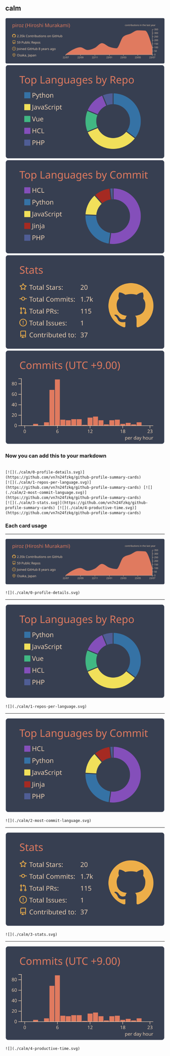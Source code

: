 ## calm

[![](./0-profile-details.svg)](https://github.com/vn7n24fzkq/github-profile-summary-cards)
[![](./1-repos-per-language.svg)](https://github.com/vn7n24fzkq/github-profile-summary-cards) [![](./2-most-commit-language.svg)](https://github.com/vn7n24fzkq/github-profile-summary-cards)
[![](./3-stats.svg)](https://github.com/vn7n24fzkq/github-profile-summary-cards) [![](./4-productive-time.svg)](https://github.com/vn7n24fzkq/github-profile-summary-cards)
### Now you can add this to your markdown
```

[![](./calm/0-profile-details.svg)](https://github.com/vn7n24fzkq/github-profile-summary-cards)
[![](./calm/1-repos-per-language.svg)](https://github.com/vn7n24fzkq/github-profile-summary-cards) [![](./calm/2-most-commit-language.svg)](https://github.com/vn7n24fzkq/github-profile-summary-cards)
[![](./calm/3-stats.svg)](https://github.com/vn7n24fzkq/github-profile-summary-cards) [![](./calm/4-productive-time.svg)](https://github.com/vn7n24fzkq/github-profile-summary-cards)

```

### Each card usage
---

![](./0-profile-details.svg)

```
![](./calm/0-profile-details.svg)
```

    

---

![](./1-repos-per-language.svg)

```
![](./calm/1-repos-per-language.svg)
```

    

---

![](./2-most-commit-language.svg)

```
![](./calm/2-most-commit-language.svg)
```

    

---

![](./3-stats.svg)

```
![](./calm/3-stats.svg)
```

    

---

![](./4-productive-time.svg)

```
![](./calm/4-productive-time.svg)
```

    
